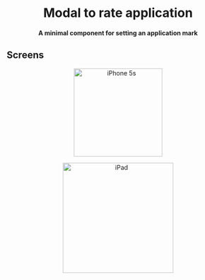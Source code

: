 <h1 align="center">
  Modal to rate application
  <br>
</h1>

<h4 align="center">A minimal component for setting an application mark</h4>

## Screens
<p align="center">
    <img src="https://i.ibb.co/CbsXXCT/2021-12-01-18-01-03.png" alt="iPhone 5s" width="200"/>
</p>
<p align="center">
    <img src="https://i.ibb.co/vmSVNq7/2021-12-01-18-01-34.png" alt="iPad" width="250"/>
</p>
